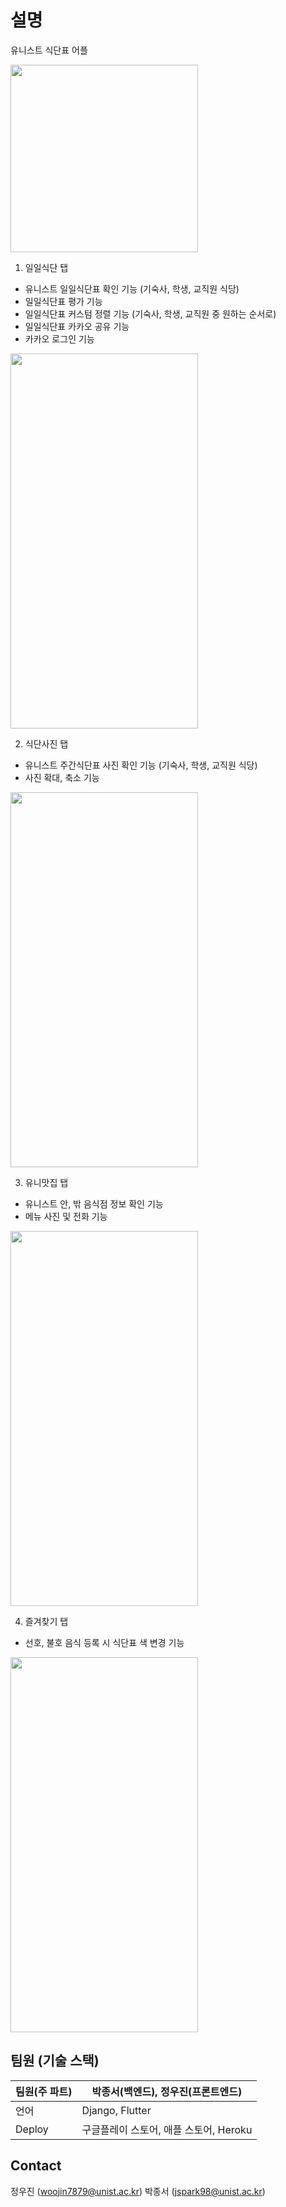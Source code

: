 # 설명
유니스트 식단표 어플

<img src="https://user-images.githubusercontent.com/38155105/187181511-e1bfcff4-6334-4d57-92a7-15ec5c884a72.jpeg"  width="300" height="300"/>

1. 일일식단 탭
- 유니스트 일일식단표 확인 기능 (기숙사, 학생, 교직원 식당)
- 일일식단표 평가 기능
- 일일식단표 커스텀 정렬 기능 (기숙사, 학생, 교직원 중 원하는 순서로)
- 일일식단표 카카오 공유 기능
- 카카오 로그인 기능
<img src="https://user-images.githubusercontent.com/38155105/187179089-3707c0e0-6f2a-41c2-8b9f-b89d2012065d.jpeg"  width="300" height="600"/>

2. 식단사진 탭
- 유니스트 주간식단표 사진 확인 기능 (기숙사, 학생, 교직원 식당)
- 사진 확대, 축소 기능

<img src="https://user-images.githubusercontent.com/38155105/187179181-c0598a4e-112c-4e69-a159-32c28a6b10f2.jpeg"  width="300" height="600"/>

3. 유니맛집 탭
- 유니스트 안, 밖 음식점 정보 확인 기능
- 메뉴 사진 및 전화 기능

<img src="https://user-images.githubusercontent.com/38155105/187179268-288894df-f955-4f67-87c6-6a9416fc9edd.jpeg"  width="300" height="600"/>

4. 즐겨찾기 탭
- 선호, 불호 음식 등록 시 식단표 색 변경 기능
    
<img src="https://user-images.githubusercontent.com/38155105/187181421-4f027812-ef6a-4e51-8348-dfa877719427.jpeg"  width="300" height="600"/>

## 팀원 (기술 스택)

| 팀원(주 파트) | 박종서(백엔드), 정우진(프론트엔드) |
| --- | --- |
| 언어 | Django, Flutter |
| Deploy | 구글플레이 스토어, 애플 스토어, Heroku |

## Contact
정우진 (woojin7879@unist.ac.kr)
박종서 (jspark98@unist.ac.kr)

